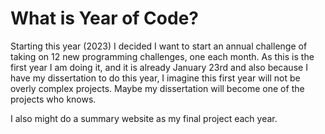 # What is Year of Code?

Starting this year (2023) I decided I want to start an annual challenge of taking on 12 new programming challenges, one each month. As this is the first year I am doing it, and it is already January 23rd and also because I have my dissertation to do this year, I imagine this first year will not be overly complex projects. Maybe my dissertation will become one of the projects who knows.

I also might do a summary website as my final project each year. 


